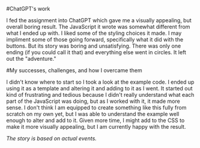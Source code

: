 #ChatGPT's work

I fed the assignment into ChatGPT which gave me a visually appealing, but overall boring result. The JavaScript it wrote was somewhat different from what I ended up with. I liked some of the styling choices it made. I may impliment some of those going forward, specifically what it did with the buttons. But its story was boring and unsatisfying. There was only one ending (if you could call it that) and everything else went in circles. It left out the "adventure."

#My successes, challenges, and how I overcame them

I didn't know where to start so I took a look at the example code. I ended up using it as a template and altering it and adding to it as I went. It started out kind of frustrating and tedious because I didn't really understand what each part of the JavaScript was doing, but as I worked with it, it made more sense. I don't think I am equipped to create something like this fully from scratch on my own yet, but I was able to understand the example well enough to alter and add to it. Given more time, I might add to the CSS to make it more visually appealing, but I am currently happy with the result.

_The story is based on actual events._